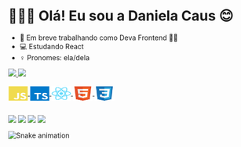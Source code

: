 # 🙋🏾‍♀️ Olá! Eu sou a Daniela Caus 😊

- 🔭 Em breve trabalhando como Deva Frontend 🙏🏾
- 💻 Estudando React
- ♀️  Pronomes: ela/dela


<div>
  <a href="https://github.com/danicaus">
  <img height="180em" src="https://github-readme-stats.vercel.app/api?username=danicaus&show_icons=true&theme=omni&include_all_commits=true&count_private=true"/>
  <img height="180em" src="https://github-readme-stats.vercel.app/api/top-langs/?username=danicaus&layout=compact&langs_count=7&theme=omni"/>
</div>
<div style="display: inline_block;"><br>
  <img align="center" alt="Danicaus-Js" height="30" width="40" src="https://raw.githubusercontent.com/devicons/devicon/master/icons/javascript/javascript-plain.svg">
  <img align="center" alt="Danicaus-Ts" height="30" width="40" src="https://raw.githubusercontent.com/devicons/devicon/master/icons/typescript/typescript-plain.svg">
  <img align="center" alt="Danicaus-React" height="30" width="40" src="https://raw.githubusercontent.com/devicons/devicon/master/icons/react/react-original.svg">
  <img align="center" alt="Danicaus-HTML" height="30" width="40" src="https://raw.githubusercontent.com/devicons/devicon/master/icons/html5/html5-original.svg">
  <img align="center" alt="Danicaus-CSS" height="30" width="40" src="https://raw.githubusercontent.com/devicons/devicon/master/icons/css3/css3-original.svg">
</div>

  ##

  <div> 
  <a href="https://instagram.com/danicaus" target="_blank"><img src="https://img.shields.io/badge/-Instagram-%23E4405F?style=for-the-badge&logo=instagram&logoColor=white" target="_blank"></a>
    <a href="https://www.twitter/danicaus" target="_blank"><img src="https://img.shields.io/badge/-Twitter-%230077B5?style=for-the-badge&logo=twitter&logoColor=white" target="_blank"></a> 
  <a href = "mailto:danicaus.br@gmail.com"><img src="https://img.shields.io/badge/-Gmail-%23333?style=for-the-badge&logo=gmail&logoColor=white" target="_blank"></a>
  <a href="https://www.linkedin.com/in/danielacaus/" target="_blank"><img src="https://img.shields.io/badge/-LinkedIn-%230077B5?style=for-the-badge&logo=linkedin&logoColor=white" target="_blank"></a> 
  
 
  ![Snake animation](https://github.com/danicaus/danicaus/blob/output/github-contribution-grid-snake.svg)
 
</div>
